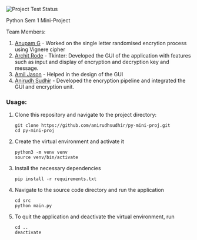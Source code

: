 ![Project Test Status](https://github.com/anirudhsudhir/py-mini-proj/actions/workflows/run_test.yml/badge.svg)

Python Sem 1 Mini-Project

Team Members:  
1. [Anupam G](https://github.com/g-anupam) - Worked on the single letter randomised encrytion process using Vignere cipher
2. [Archit Rode](https://github.com/Archit-Rode) - Tkinter: Developed the GUI of the application with features such as input and display of encryption and decryption key and message.
3. [Amil Jason](https://github.com/Amiljason) - Helped in the design of the GUI
4. [Anirudh Sudhir](https://github.com/anirudhsudhir) - Developed the encryption pipeline and integrated the GUI and encryption unit.

### Usage:
1. Clone this repository and navigate to the project directory:
   
    ```
    git clone https://github.com/anirudhsudhir/py-mini-proj.git
    cd py-mini-proj
    ```

2. Create the virtual environment and activate it

   ```
   python3 -m venv venv
   source venv/bin/activate
   ```

3. Install the necessary dependencies

   ```
   pip install -r requirements.txt
   ```

4.  Navigate to the source code directory and run the application

    ```
    cd src
    python main.py
    ```

5. To quit the application and deactivate the virtual environment, run

    ```
    cd ..
    deactivate
    ```
